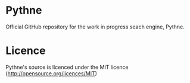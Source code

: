 # Pythne
Official GitHub repository for the work in progress seach engine, Pythne.
# Licence
Pythne's source is licenced under the MIT licence (http://opensource.org/licences/MIT)
